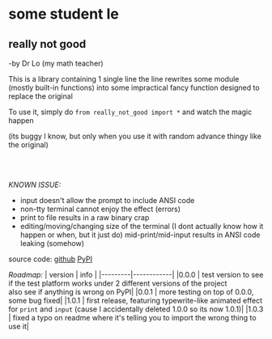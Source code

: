 # **some student le**
<h2>really not good</h2>
<p>-by Dr Lo (my math teacher)</p>

This is a library containing 1 single line
the line rewrites some module (mostly built-in functions) into some impractical fancy function designed to replace the original

To use it, simply do `from really_not_good import *`  and watch the magic happen

(its buggy I know, but only when you use it with random advance thingy like the original)

<br><br>

*KNOWN ISSUE:*
- input doesn't allow the prompt to include ANSI code
- non-tty terminal cannot enjoy the effect (errors)
- print to file results in a raw binary crap
- editing/moving/changing size of the terminal (I dont actually know how it happen or when, but it just do) mid-print/mid-input results in ANSI code leaking (somehow)

source code: <a href="https://github.com/TaokyleYT/some_student_le">github</a> <a href="https://pypi.org/project/really-not-good/">PyPI</a>

*Roadmap:*
| version |    info    |
|---------|------------|
|0.0.0    | test version to see if the test platform works under 2 different versions of the project<br>also see if anything is wrong on PyPI|
|0.0.1    | more testing on top of 0.0.0, some bug fixed|
|1.0.1    | first release, featuring typewrite-like animated effect for `print` and `input` (cause I accidentally deleted 1.0.0 so its now 1.0.1)|
|1.0.3    | fixed a typo on readme where it's telling you to import the wrong thing to use it|
